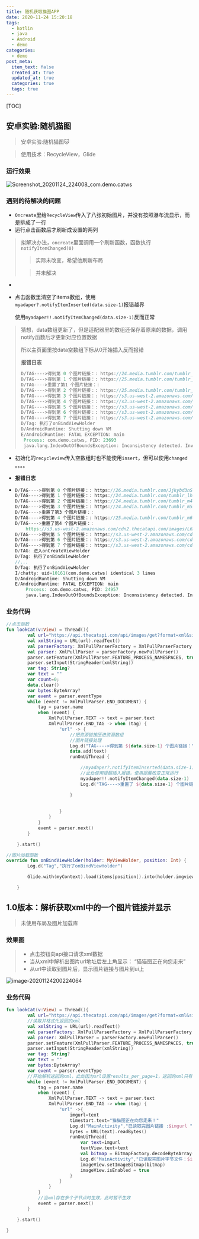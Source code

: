 ```yaml
---
title: 随机获取猫图APP
date: 2020-11-24 15:20:18
tags:
  - kotlin
  - java
  - Android
  - demo
categories:
  - demo
post_meta:
  item_text: false
  created_at: true
  updated_at: true
  categories: true
  tags: true  
---
```


[TOC]



## 安卓实验:随机猫图

>  安卓实验:随机猫图:cat:

> 使用技术：RecycleView，Glide

### 运行效果

![Screenshot_20201124_224008_com.demo.catws](https://sheepnote.oss-cn-shenzhen.aliyuncs.com/20201006/20201124224447.jpg)

### 遇到的待解决的问题

* `Oncreate`里给`RecycleView`传入了八张初始图片，并没有按照瀑布流显示，而是排成了一行
* 运行点击函数后才刷新成设置的两列

> 拟解决办法，`oncreate`里面调用一个刷新函数，函数执行`notifyItemChanged(0)`
>
> > 实际未改变，希望他刷新布局
>
> > 并未解决
>
>
> 

* 

* 点击函数里清空了items数组，使用`myadaper?.notifyItemInserted(data.size-1)`报错越界

  使用`myadaper!!.notifyItemChanged(data.size-1)`反而正常

> 猜想，data数组更新了，但是适配器里的数组还保存着原来的数据，调用notify函数后才更新对应位置数据
>
> 所以主页面里按data空数组下标从0开始插入反而报错
>
> **报错日志**
>
> ```verilog
> D/TAG---->得到第 0 个图片链接：: https://24.media.tumblr.com/tumblr_lwwcqwNiyE1r0mbi6o1_500.jpg
> D/TAG---->得到第 1 个图片链接：: https://25.media.tumblr.com/tumblr_ll6oplOJki1qjahcpo1_500.jpg
> D/TAG---->重置了第1 个图片链接：:             
> D/TAG---->得到第 2 个图片链接：: https://25.media.tumblr.com/tumblr_ln7y9yW8hn1qdth8zo1_500.jpg
> D/TAG---->得到第 3 个图片链接：: https://s3.us-west-2.amazonaws.com/cdn2.thecatapi.com/images/PfA5hN4En.jpg
> D/TAG---->得到第 4 个图片链接：: https://s3.us-west-2.amazonaws.com/cdn2.thecatapi.com/images/1XJ21J4EE.jpg
> D/TAG---->得到第 5 个图片链接：: https://s3.us-west-2.amazonaws.com/cdn2.thecatapi.com/images/2B3n7I5u2.jpg
> D/TAG---->得到第 6 个图片链接：: https://s3.us-west-2.amazonaws.com/cdn2.thecatapi.com/images/0xvhPJ8pd.jpg
> D/TAG---->得到第 7 个图片链接：: https://s3.us-west-2.amazonaws.com/cdn2.thecatapi.com/images/6X-Rt4SAF.jpg
> D/Tag: 执行了onBindViewHolder
> D/AndroidRuntime: Shutting down VM
> E/AndroidRuntime: FATAL EXCEPTION: main
>  Process: com.demo.catws, PID: 23693
>  java.lang.IndexOutOfBoundsException: Inconsistency detected. Invalid item position 7(offset:8).state:8 androidx.recyclerview.widget.RecyclerView{abf2cbd VFED..... ......ID -72,246-1155,2109 #7f070083 app:id/recycle}, 
> ```
>
> 

* 初始化的`recycleview`传入空数组时也不能使用`insert`，但可以使用`changed` 。。。。

* **报错日志**

* ```verilog
  D/TAG---->得到第 0 个图片链接：: https://26.media.tumblr.com/Jjkybd3nSk1fx3xfOQ0aNJawo1_500.jpg
  D/TAG---->得到第 1 个图片链接：: https://24.media.tumblr.com/tumblr_lhc5exQHCr1qgnva2o1_500.jpg
  D/TAG---->得到第 2 个图片链接：: https://24.media.tumblr.com/tumblr_m46gb0Yz7l1qz6rxuo1_500.jpg
  D/TAG---->得到第 3 个图片链接：: https://24.media.tumblr.com/tumblr_m5b8gqPHsN1qenqklo1_r1_500.jpg
  D/TAG---->重置了第3 个图片链接：:             
  D/TAG---->得到第 4 个图片链接：: https://25.media.tumblr.com/tumblr_m6fj9jObek1qzbxjgo1_500.jpg
  D/TAG---->重置了第4 个图片链接：:                 
      https://s3.us-west-2.amazonaws.com/cdn2.thecatapi.com/images/L6X35YZPT.jpg
  D/TAG---->得到第 5 个图片链接：: https://s3.us-west-2.amazonaws.com/cdn2.thecatapi.com/images/L6X35YZPT.jpg
  D/TAG---->得到第 6 个图片链接：: https://s3.us-west-2.amazonaws.com/cdn2.thecatapi.com/images/R1_Oy4xPh.jpg
  D/TAG---->得到第 7 个图片链接：: https://s3.us-west-2.amazonaws.com/cdn2.thecatapi.com/images/HJiePCL8P.jpg
  D/TAG: 进入onCreateViewHolder
  D/Tag: 执行了onBindViewHolder
  //...
  D/Tag: 执行了onBindViewHolder
  I/chatty: uid=10161(com.demo.catws) identical 3 lines
  D/AndroidRuntime: Shutting down VM
  E/AndroidRuntime: FATAL EXCEPTION: main
      Process: com.demo.catws, PID: 24957
      java.lang.IndexOutOfBoundsException: Inconsistency detected. Invalid view holder adapter positionMyViewHolder{a05aa7 position=12 id=-1, oldPos=7, pLpos:7 scrap [attachedScrap] tmpDetached not recyclable(1) no parent} androidx.recyclerview.widget.RecyclerView{3aa67fe VFED..... ......ID -72,246-1155,2109 #7f070083 app:id/recycle}
  ```

  

### 业务代码

```kotlin
//点击函数
fun lookCat(v:View) = Thread(){
        val url="https://api.thecatapi.com/api/images/get?format=xml&size=med&results_per_page=8"
        val xmlString = URL(url).readText()
        val parserFactory: XmlPullParserFactory = XmlPullParserFactory.newInstance()
        val parser: XmlPullParser = parserFactory.newPullParser()
        parser.setFeature(XmlPullParser.FEATURE_PROCESS_NAMESPACES, true)
        parser.setInput(StringReader(xmlString))
        var tag: String?
        var text = ""
        var count=0;
        data.clear()
        var bytes:ByteArray?
        var event = parser.eventType
        while (event != XmlPullParser.END_DOCUMENT) {
            tag = parser.name
            when (event) {
                XmlPullParser.TEXT -> text = parser.text
                XmlPullParser.END_TAG -> when (tag) {
                    "url" -> {
                        //把资源链接压进资源数组
                        //图片链接处理
                        Log.d("TAG---->得到第 ${data.size-1} 个图片链接：", text)
                        data.add(text)
                        runOnUiThread {

                            //myadaper?.notifyItemInserted(data.size-1)
                            //此处使用提醒插入报错，使用提醒改变正常运行
                            myadaper!!.notifyItemChanged(data.size-1)
                            Log.d("TAG---->重置了 ${data.size-1} 个图片链接：", text)

                        }
                        
                      
                    }
                }
            }
            event = parser.next()
        }

    }.start()
```



```kotlin
//图片加载函数
override fun onBindViewHolder(holder: MyViewHolder, position: Int) {
        Log.d("Tag","执行了onBindViewHolder")

        Glide.with(myContext).load(items[position]).into(holder.imgview)

    }
```

## 1.0版本：解析获取xml中的一个图片链接并显示

> 未使用布局及图片加载库

### 效果图

> * 点击按钮向api接口请求xml数据
> * 当从xml中解析出图片url地址后左上角显示：
>   “猫猫图正在向您走来”
> * 从url中读取到图片后，显示图片链接与图片到ui上

![image-20201124200224064](https://sheepnote.oss-cn-shenzhen.aliyuncs.com/20201006/20201124200225.png)

### 业务代码

```kotlin
fun lookCat(v:View) = Thread(){
        val url="https://api.thecatapi.com/api/images/get?format=xml&size=med&results_per_page=1"
        //读取并格式化返回的xml
        val xmlString = URL(url).readText()
        val parserFactory: XmlPullParserFactory = XmlPullParserFactory.newInstance()
        val parser: XmlPullParser = parserFactory.newPullParser()
        parser.setFeature(XmlPullParser.FEATURE_PROCESS_NAMESPACES, true)
        parser.setInput(StringReader(xmlString))
        var tag: String?
        var text = ""
        var bytes:ByteArray?
        var event = parser.eventType
        //开始解析返回的xml，此处因为url设置results_per_page=1，返回的xml只有一个image节点即一张图片链接
        while (event != XmlPullParser.END_DOCUMENT) {
            tag = parser.name
            when (event) {
                XmlPullParser.TEXT -> text = parser.text
                XmlPullParser.END_TAG -> when (tag) {
                    "url" ->{
                        imgurl=text
                        timestart.text="猫猫图正在向您走来！"
                        Log.d("MainActivity","已读取完图片链接 :$imgurl ")
                        bytes = URL(text).readBytes()
                        runOnUiThread{
                            var text=imgurl
                            textView.text=text
                            val bitmap = BitmapFactory.decodeByteArray(bytes, 0, bytes.size)
                            Log.d("MainActivity","已读取完图片字节文件：$imgurl ")
                            imageView.setImageBitmap(bitmap)
                            imageView.isEnabled = true
                        }
                    }
                }
            }
            //当xml存在多个子节点时生效，此时暂不生效
            event = parser.next()
        }

    }.start()

}
```